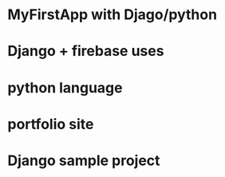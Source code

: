 # MyFirstApp with Djago/python 
# Django + firebase uses
# python language
# portfolio site
# Django sample project